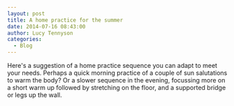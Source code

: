 ```yaml
---
layout: post
title: A home practice for the summer
date: 2014-07-16 08:43:00
author: Lucy Tennyson
categories:
  - Blog
---
```

Here's a suggestion of a home practice sequence you can adapt to meet your needs. Perhaps a quick morning practice of a couple of sun salutations to warm the body? Or a slower sequence in the evening, focussing more on a short warm up followed by stretching on the floor, and a supported bridge or legs up the wall.

&nbsp;